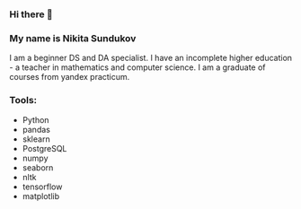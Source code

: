 ### Hi there 👋

### My name is Nikita Sundukov
I am a beginner DS and DA specialist. I have an incomplete higher education - a teacher in mathematics and computer science. I am a graduate of courses from yandex practicum.
 
### Tools:
- Python
- pandas
- sklearn
- PostgreSQL
- numpy
- seaborn
- nltk
- tensorflow
- matplotlib
